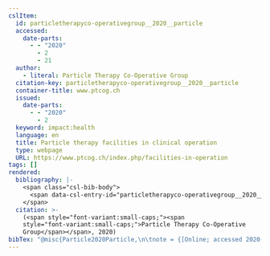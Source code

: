```yaml
---
cslItem:
  id: particletherapyco-operativegroup__2020__particle
  accessed:
    date-parts:
      - - "2020"
        - 2
        - 21
  author:
    - literal: Particle Therapy Co-Operative Group
  citation-key: particletherapyco-operativegroup__2020__particle
  container-title: www.ptcog.ch
  issued:
    date-parts:
      - - "2020"
        - 2
  keyword: impact:health
  language: en
  title: Particle therapy facilities in clinical operation
  type: webpage
  URL: https://www.ptcog.ch/index.php/facilities-in-operation
tags: []
rendered:
  bibliography: |-
    <span class="csl-bib-body">
      <span data-csl-entry-id="particletherapyco-operativegroup__2020__particle" class="csl-entry"><span class='author-bib'>Particle Therapy Co-Operative Group</span>. <span class='date-bib'>(2020, Februar)</span>. <span class='title'><b><i>Particle therapy facilities in clinical operation</i></b></span>. Www.Ptcog.Ch. <span class='URL'><a href='https://www.ptcog.ch/index.php/facilities-in-operation'>LINK</a></span></span>
    </span>
  citation: >-
    (<span style="font-variant:small-caps;"><span
    style="font-variant:small-caps;">Particle Therapy Co-Operative
    Group</span></span>, 2020)
bibTex: "@misc{Particle2020Particle,\n\tnote = {[Online; accessed 2020-02-21]},\n\tauthor = {{Particle Therapy Co-Operative Group}},\n\tyear = {2020},\n\tmonth = {2},\n\ttitle = {Particle therapy facilities in clinical operation},\n\turl = {https://www.ptcog.ch/index.php/facilities-in-operation},\n\thowpublished = {https://www.ptcog.ch/index.php/facilities-in-operation},\n}\n\n"
---
```

